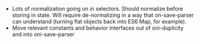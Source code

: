 
- Lots of normalization going on in selectors.  Should normalize before storing in state.  Will require de-normalizing in a way that on-save-parser can understand (turning flat objects back into ES6 Map, for example).
- Move relevant constants and behavior interfaces out of oni-duplicity and into oni-save-parser
